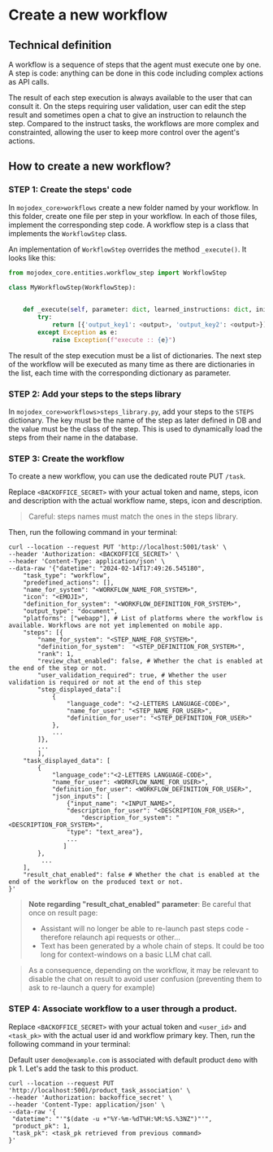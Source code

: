 # Create a new workflow

## Technical definition
A workflow is a sequence of steps that the agent must execute one by one. A step is code: anything can be done in this code including complex actions as API calls.

The result of each step execution is always available to the user that can consult it. On the steps requiring user validation, user can edit the step result and sometimes open a chat to give an instruction to relaunch the step.
Compared to the instruct tasks, the workflows are more complex and constrainted, allowing the user to keep more control over the agent's actions.

## How to create a new workflow?

### STEP 1: Create the steps' code
In `mojodex_core>workflows` create a new folder named by your workflow. In this folder, create one file per step in your workflow.
In each of those files, implement the corresponding step code.
A workflow step is a class that implements the `WorkflowStep` class. 

An implementation of `WorkflowStep` overrides the method `_execute()`. It looks like this:

```python
from mojodex_core.entities.workflow_step import WorkflowStep      

class MyWorkflowStep(WorkflowStep):

    
    def _execute(self, parameter: dict, learned_instructions: dict, initial_parameter: dict, past_validated_steps_results: List[dict], user_id: str, user_task_execution_pk: int, task_name_for_system: str, session_id:str):
        try: 
            return [{'output_key1': <output>, 'output_key2': <output>}]
        except Exception as e:
            raise Exception(f"execute :: {e}")
```

The result of the step execution must be a list of dictionaries. The next step of the workflow will be executed as many time as there are dictionaries in the list, each time with the corresponding dictionary as parameter.

### STEP 2: Add your steps to the steps library
In `mojodex_core>workflows>steps_library.py`, add your steps to the `STEPS` dictionary. The key must be the name of the step as later defined in DB and the value must be the class of the step. This is used to dynamically load the steps from their name in the database.

### STEP 3: Create the workflow
To create a new workflow, you can use the dedicated route PUT `/task`.

Replace `<BACKOFFICE_SECRET>` with your actual token and name, steps, icon and description with the actual workflow name, steps, icon and description.
> Careful: steps names must match the ones in the steps library.

Then, run the following command in your terminal:

```shell
curl --location --request PUT 'http://localhost:5001/task' \
--header 'Authorization: <BACKOFFICE_SECRET>' \
--header 'Content-Type: application/json' \
--data-raw '{"datetime": "2024-02-14T17:49:26.545180",
    "task_type": "workflow",
    "predefined_actions": [],
    "name_for_system": "<WORKFLOW_NAME_FOR_SYSTEM>",
    "icon": "<EMOJI>",
    "definition_for_system": "<WORKFLOW_DEFINITION_FOR_SYSTEM>",
    "output_type": "document",
    "platforms": ["webapp"], # List of platforms where the workflow is available. Workflows are not yet implemented on mobile app.
    "steps": [{
        "name_for_system": "<STEP_NAME_FOR_SYSTEM>",
        "definition_for_system":  "<STEP_DEFINITION_FOR_SYSTEM>",
        "rank": 1,
        "review_chat_enabled": false, # Whether the chat is enabled at the end of the step or not.
        "user_validation_required": true, # Whether the user validation is required or not at the end of this step
        "step_displayed_data":[
            {
                "language_code": "<2-LETTERS LANGUAGE-CODE>",
                "name_for_user": "<STEP_NAME_FOR_USER>",
                "definition_for_user": "<STEP_DEFINITION_FOR_USER>"
            },
            ...
        ]},
        ...
        ],
    "task_displayed_data": [
        {   
            "language_code":"<2-LETTERS LANGUAGE-CODE>",
            "name_for_user": <WORKFLOW_NAME_FOR_USER>",
            "definition_for_user": <WORKFLOW_DEFINITION_FOR_USER>",
            "json_inputs": [
                {"input_name": "<INPUT_NAME>", 
                "description_for_user": "<DESCRIPTION_FOR_USER>",
                    "description_for_system": "<DESCRIPTION_FOR_SYSTEM>",
                "type": "text_area"},
                ...
               ]
        },
         ...
    ],
    "result_chat_enabled": false # Whether the chat is enabled at the end of the workflow on the produced text or not.
}'
```

> **Note regarding "result_chat_enabled" parameter**:
Be careful that once on result page: 
> - Assistant will no longer be able to re-launch past steps code - therefore relaunch api requests or other… 
> - Text has been generated by a whole chain of steps. It could be too long for context-windows on a basic LLM chat call.

> As a consequence, depending on the workflow, it may be relevant to disable the chat on result to avoid user confusion (preventing them to ask to re-launch a query for example)


### STEP 4: Associate workflow to a user through a product.
Replace `<BACKOFFICE_SECRET>` with your actual token and `<user_id>` and `<task_pk>` with the actual user id and workflow primary key.
Then, run the following command in your terminal:


Default user `demo@example.com` is associated with default product `demo` with pk 1. Let's add the task to this product.
```
curl --location --request PUT 'http://localhost:5001/product_task_association' \
--header 'Authorization: backoffice_secret' \
--header 'Content-Type: application/json' \
--data-raw '{
 "datetime": "'"$(date -u +"%Y-%m-%dT%H:%M:%S.%3NZ")"'",
 "product_pk": 1,
 "task_pk": <task_pk retrieved from previous command>
}'
```